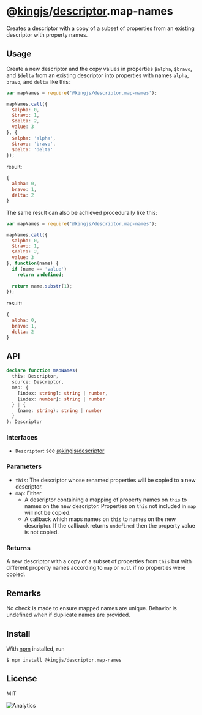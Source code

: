 # @[kingjs](https://www.npmjs.com/package/kingjs)/[descriptor](https://www.npmjs.com/package/@kingjs/descriptor).map-names
Creates a descriptor with a copy of a subset of properties from an existing descriptor with property names.
## Usage
Create a new descriptor and the copy values in properties `$alpha`, `$bravo`, and `$delta` from an existing descriptor into properties with names `alpha`, `bravo`, and `delta` like this:
```js
var mapNames = require('@kingjs/descriptor.map-names');

mapNames.call({
  $alpha: 0,
  $bravo: 1,
  $delta: 2,
  value: 3
}, {
  $alpha: 'alpha',
  $bravo: 'bravo',
  $delta: 'delta'
});
```
result:
```js
{
  alpha: 0,
  bravo: 1,
  delta: 2
}
```
The same result can also be achieved procedurally like this:
```js
var mapNames = require('@kingjs/descriptor.map-names');

mapNames.call({
  $alpha: 0,
  $bravo: 1,
  $delta: 2,
  value: 3
}, function(name) {
  if (name == 'value')
    return undefined;
  
  return name.substr(1);
});
```
result:
```js
{
  alpha: 0,
  bravo: 1,
  delta: 2
}
```
## API
```ts
declare function mapNames(
  this: Descriptor,
  source: Descriptor,
  map: { 
    [index: string]: string | number, 
    [index: number]: string | number 
  } | { 
    (name: string): string | number
  }
): Descriptor
```
### Interfaces
- `Descriptor`: see [@kingjs/descriptor][descriptor]
### Parameters
- `this`: The descriptor whose renamed properties will be copied to a new descriptor.
- `map`: Either 
  - A descriptor containing a mapping of property names on `this` to names on the new descriptor. Properties on `this` not included in `map` will not be copied.
  - A callback which maps names on `this` to names on the new descriptor. If the callback returns `undefined` then the property value is not copied.
### Returns
A new descriptor with a copy of a subset of properties from `this` but with different property names according to `map` or `null` if no properties were copied.
## Remarks
No check is made to ensure mapped names are unique. Behavior is undefined when if duplicate names are provided.
## Install
With [npm](https://npmjs.org/) installed, run
```
$ npm install @kingjs/descriptor.map-names
```
## License
MIT

![Analytics](https://analytics.kingjs.net/descriptor/map-names)


  [descriptor]: https://www.npmjs.com/package/@kingjs/descriptor
